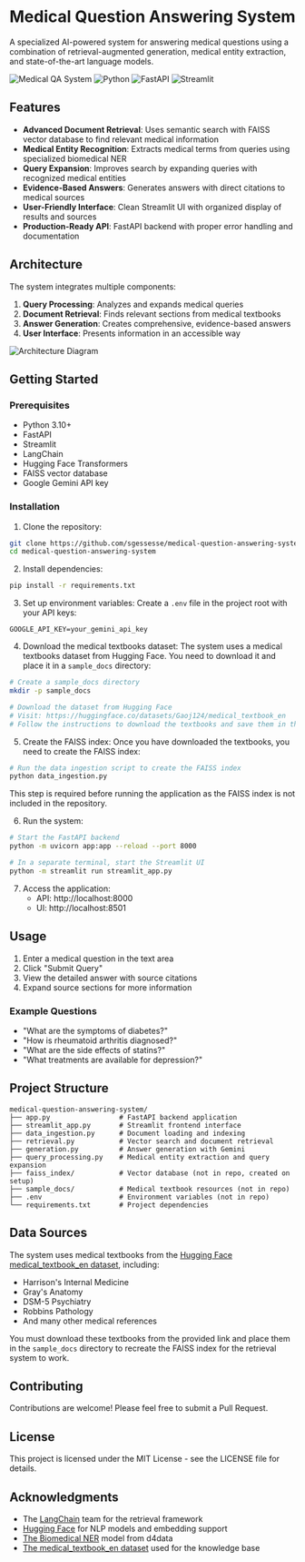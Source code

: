 # Medical Question Answering System

A specialized AI-powered system for answering medical questions using a combination of retrieval-augmented generation, medical entity extraction, and state-of-the-art language models.

![Medical QA System](https://img.shields.io/badge/Medical%20QA-System-blue)
![Python](https://img.shields.io/badge/Python-3.10+-green)
![FastAPI](https://img.shields.io/badge/FastAPI-Latest-teal)
![Streamlit](https://img.shields.io/badge/Streamlit-UI-red)

## Features

- **Advanced Document Retrieval**: Uses semantic search with FAISS vector database to find relevant medical information
- **Medical Entity Recognition**: Extracts medical terms from queries using specialized biomedical NER
- **Query Expansion**: Improves search by expanding queries with recognized medical entities
- **Evidence-Based Answers**: Generates answers with direct citations to medical sources
- **User-Friendly Interface**: Clean Streamlit UI with organized display of results and sources
- **Production-Ready API**: FastAPI backend with proper error handling and documentation

## Architecture

The system integrates multiple components:

1. **Query Processing**: Analyzes and expands medical queries
2. **Document Retrieval**: Finds relevant sections from medical textbooks
3. **Answer Generation**: Creates comprehensive, evidence-based answers
4. **User Interface**: Presents information in an accessible way

![Architecture Diagram](architecture_diagram.png)

## Getting Started

### Prerequisites

- Python 3.10+
- FastAPI
- Streamlit
- LangChain
- Hugging Face Transformers
- FAISS vector database
- Google Gemini API key

### Installation

1. Clone the repository:
```bash
git clone https://github.com/sgessesse/medical-question-answering-system.git
cd medical-question-answering-system
```

2. Install dependencies:
```bash
pip install -r requirements.txt
```

3. Set up environment variables:
Create a `.env` file in the project root with your API keys:
```
GOOGLE_API_KEY=your_gemini_api_key
```

4. Download the medical textbooks dataset:
The system uses a medical textbooks dataset from Hugging Face. You need to download it and place it in a `sample_docs` directory:
```bash
# Create a sample_docs directory
mkdir -p sample_docs

# Download the dataset from Hugging Face
# Visit: https://huggingface.co/datasets/Gaoj124/medical_textbook_en
# Follow the instructions to download the textbooks and save them in the sample_docs folder
```

5. Create the FAISS index:
Once you have downloaded the textbooks, you need to create the FAISS index:
```bash
# Run the data ingestion script to create the FAISS index
python data_ingestion.py
```
This step is required before running the application as the FAISS index is not included in the repository.

6. Run the system:
```bash
# Start the FastAPI backend
python -m uvicorn app:app --reload --port 8000

# In a separate terminal, start the Streamlit UI
python -m streamlit run streamlit_app.py
```

7. Access the application:
   - API: http://localhost:8000
   - UI: http://localhost:8501

## Usage

1. Enter a medical question in the text area
2. Click "Submit Query"
3. View the detailed answer with source citations
4. Expand source sections for more information

### Example Questions

- "What are the symptoms of diabetes?"
- "How is rheumatoid arthritis diagnosed?"
- "What are the side effects of statins?"
- "What treatments are available for depression?"

## Project Structure

```
medical-question-answering-system/
├── app.py                 # FastAPI backend application
├── streamlit_app.py       # Streamlit frontend interface
├── data_ingestion.py      # Document loading and indexing
├── retrieval.py           # Vector search and document retrieval
├── generation.py          # Answer generation with Gemini
├── query_processing.py    # Medical entity extraction and query expansion
├── faiss_index/           # Vector database (not in repo, created on setup)
├── sample_docs/           # Medical textbook resources (not in repo)
├── .env                   # Environment variables (not in repo)
└── requirements.txt       # Project dependencies
```

## Data Sources

The system uses medical textbooks from the [Hugging Face medical_textbook_en dataset](https://huggingface.co/datasets/Gaoj124/medical_textbook_en), including:
- Harrison's Internal Medicine
- Gray's Anatomy
- DSM-5 Psychiatry
- Robbins Pathology
- And many other medical references

You must download these textbooks from the provided link and place them in the `sample_docs` directory to recreate the FAISS index for the retrieval system to work.

## Contributing

Contributions are welcome! Please feel free to submit a Pull Request.

## License

This project is licensed under the MIT License - see the LICENSE file for details.

## Acknowledgments

- The [LangChain](https://github.com/hwchase17/langchain) team for the retrieval framework
- [Hugging Face](https://huggingface.co/) for NLP models and embedding support
- [The Biomedical NER](https://huggingface.co/d4data/biomedical-ner-all) model from d4data
- [The medical_textbook_en dataset](https://huggingface.co/datasets/Gaoj124/medical_textbook_en) used for the knowledge base